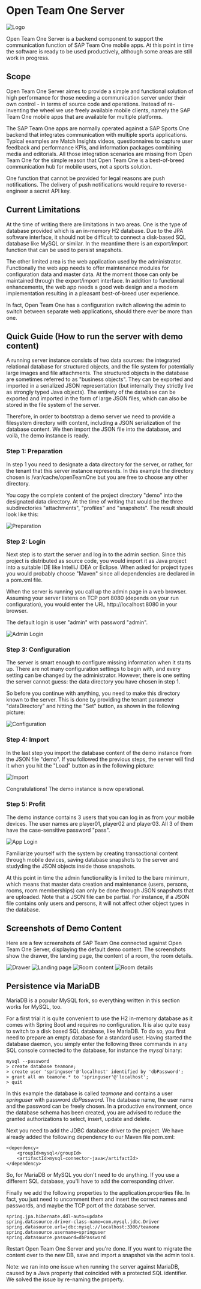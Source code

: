 # Open Team One Server

![Logo](src/main/resources/static/admin/logo128.png)

Open Team One Server is a backend component to support the communication function of SAP Team One mobile apps. At this point in time the software is ready to be used productively, although some areas are still work in progress.

## Scope

Open Team One Server aimes to provide a simple and functional solution of high performance for those needing a communication server under their own control - in terms of source code and operations. Instead of re-inventing the wheel we use freely available mobile clients, namely the SAP Team One mobile apps that are available for multiple platforms.

The SAP Team One apps are normally operated against a SAP Sports One backend that integrates communication with multiple sports applications. Typical examples are Match Insights videos, questionnaires to capture user feedback and performance KPIs, and information packages combining media and editorials. All those integration scenarios are missing from Open Team One for the simple reason that Open Team One is a best-of-breed communication hub for mobile users, not a sports solution.

One function that cannot be provided for legal reasons are push notifications. The delivery of push notifications would require to reverse-engineer a secret API key.

## Current Limitations

At the time of writing there are limitations in two areas. One is the type of database provided which is an in-memory H2 database. Due to the JPA software interface, it should not be difficult to connect a disk-based SQL database like MySQL or similar. In the meantime there is an export/import function that can be used to persist snapshots.

The other limited area is the web application used by the administrator. Functionally the web app needs to offer maintenance modules for configuration data and master data. At the moment those can only be maintained through the export/import interface. In addition to functional enhancements, the web app needs a good web design and a modern implementation resulting in a pleasant best-of-breed user experience.

In fact, Open Team One has a configuration switch allowing the admin to switch between separate web applications, should there ever be more than one.

## Quick Guide (How to run the server with demo content)

A running server instance consists of two data sources: the integrated relational database for structured objects, and the file system for potentially large images and file attachments. The structured objects in the database are sometimes referred to as "business objects". They can be exported and imported in a serialized JSON representation (but internally they strictly live as strongly typed Java objects). The entirety of the database can be exported and imported in the form of large JSON files, which can also be stored in the file system of the server.

Therefore, in order to bootstrap a demo server we need to provide a filesystem directory with content, including a JSON serialization of the database content. We then import the JSON file into the database, and voilà, the demo instance is ready.

### Step 1: Preparation

In step 1 you need to designate a data directory for the server, or rather, for the tenant that this server instance represents. In this example the directory chosen is /var/cache/openTeamOne but you are free to choose any other directory.

You copy the complete content of the project directory "demo" into the designated data directory. At the time of writing that would be the three subdirectories "attachments", "profiles" and "snapshots". The result should look like this:

![Preparation](docu/demo1.png)

### Step 2: Login

Next step is to start the server and log in to the admin section. Since this project is distributed as source code, you would import it as Java project into a suitable IDE like IntelliJ IDEA or Eclipse. When asked for project types you would probably choose "Maven" since all dependencies are declared in a pom.xml file.

When the server is running you call up the admin page in a web browser. Assuming your server listens on TCP port 8080 (depends on your run configuration), you would enter the URL http://localhost:8080 in your browser.

The default login is user "admin" with password "admin".

![Admin Login](docu/demo2.png)

### Step 3: Configuration

The server is smart enough to configure missing information when it starts up. There are not many configuration settings to begin with, and every setting can be changed by the administrator. However, there is one setting the server cannot guess: the data directory you have chosen in step 1.

So before you continue with anything, you need to make this directory known to the server. This is done by providing the tenant parameter "dataDirectory" and hitting the "Set" button, as shown in the following picture:

![Configuration](docu/demo3.png)

### Step 4: Import

In the last step you import the database content of the demo instance from the JSON file "demo". If you followed the previous steps, the server will find it when you hit the "Load" button as in the following picture:

![Import](docu/demo4.png)

Congratulations! The demo instance is now operational.

### Step 5: Profit

The demo instance contains 3 users that you can log in as from your mobile devices. The user names are player01, player02 and player03. All 3 of them have the case-sensitive password "pass".

![App Login](docu/screenshot5.png)

Familiarize yourself with the system by creating transactional content through mobile devices, saving database snapshots to the server and studyding the JSON objects inside those snapshots. 

At this point in time the admin functionality is limited to the bare minimum, which means that master data creation and maintenance (users, persons, rooms, room memberships) can only be done through JSON snapshots that are uploaded. Note that a JSON file can be partial. For instance, if a JSON file contains only users and persons, it will not affect other object types in the database.

## Screenshots of Demo Content

Here are a few screenshots of SAP Team One connected against Open Team One Server, displaying the default demo content. The screenshots show the drawer, the landing page, the content of a room, the room details.

![Drawer](docu/screenshot1.png)
![Landing page](docu/screenshot2.png)
![Room content](docu/screenshot3.png)
![Room details](docu/screenshot4.png)

## Persistence via MariaDB

MariaDB is a popular MySQL fork, so everything written in this section works for MySQL, too.

For a first trial it is quite convenient to use the H2 in-memory database as it comes with Spring Boot and requires no configuration. It is also quite easy to switch to a disk based SQL database, like MariaDB. To do so, you first need to prepare an empty database for a standard user. Having started the database daemon, you simply enter the following three commands in any SQL console connected to the database, for instance the _mysql_ binary:

	mysql --password
	> create database teamone;
	> create user 'springuser'@'localhost' identified by 'dbPassword';
	> grant all on teamone.* to 'springuser'@'localhost';
	> quit

In this example the database is called _teamone_ and contains a user _springuser_ with password _dbPassword_. The database name, the user name and the password can be freely chosen. In a productive environment, once the database schema has been created, you are advised to reduce the granted authorizations to select, insert, update and delete.

Next you need to add the JDBC database driver to the project. We have already added the following dependency to our Maven file pom.xml:

	<dependency>
		<groupId>mysql</groupId>
		<artifactId>mysql-connector-java</artifactId>
	</dependency>

So, for MariaDB or MySQL you don't need to do anything. If you use a different SQL database, you'll have to add the corresponding driver.

Finally we add the following properties to the application.properties file. In fact, you just need to uncomment them and insert the correct names and passwords, and maybe the TCP port of the database server.

	spring.jpa.hibernate.ddl-auto=update
	spring.datasource.driver-class-name=com.mysql.jdbc.Driver
	spring.datasource.url=jdbc:mysql://localhost:3306/teamone
	spring.datasource.username=springuser
	spring.datasource.password=dbPassword

Restart Open Team One Server and you're done. If you want to migrate the content over to the new DB, save and import a snapshot via the admin tools. 

Note: we ran into one issue when running the server against MariaDB, caused by a Java property that coincided with a protected SQL identifier. We solved the issue by re-naming the property.


